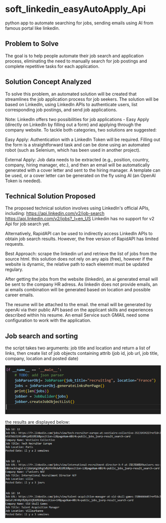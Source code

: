 # soft_linkedin_easyAutoApply_Api
python app to automate searching for jobs, sending emails using AI from famous portal like linkedin.

## Problem to Solve
The goal is to help people automate their job search and application process, eliminating the need to manually search for job postings and complete repetitive tasks for each application.

## Solution Concept Analyzed
To solve this problem, an automated solution will be created that streamlines the job application process for job seekers. The solution will be based on LinkedIn, using LinkedIn APIs to authenticate users, list corresponding job postings, and send job applications.

Note: LinkedIn offers two possibilities for job applications - Easy Apply (directly on LinkedIn by filling out a form) and applying through the company website. To tackle both categories, two solutions are suggested:

Easy Apply: Authentication with a LinkedIn Token will be required. Filling out the form is a straightforward task and can be done using an automated robot (such as Selenium, which has been used in another project).

External Apply: Job data needs to be extracted (e.g., position, country, company, hiring manager, etc.), and then an email will be automatically generated with a cover letter and sent to the hiring manager. A template can be used, or a cover letter can be generated on the fly using AI (an OpenAI Token is needed).

## Technical Solution Proposed
The proposed technical solution involves using LinkedIn's official APIs, including:
https://api.linkedin.com/v2/job-search
https://api.linkedin.com/v2/jobs?_l=en_US
Linkedin has no support for v2 Api for job search yet.

Alternatively, RapidAPI can be used to indirectly access LinkedIn APIs to obtain job search results. However, the free version of RapidAPI has limited requests.

Best Approach: scrape the linkedin url and retrieve the list of jobs from the source html. this solution does not rely on any apis (free), however if the website is dynamic, the relative path to each eleemnt must be updated regulary.

After getting the jobs from the website (linkedin), an ai generated email will be sent to the company HR adress. As linkedin does not provide emails, an ai emails combination will be generated based on location and possible career emails. 

The resume will be attached to the email. the email will be generated by openAi via their public API based on the applicant skills and experiences described within his resume. 
An email Service such GMAIL need some configuration to work with the application.

## Job search and sorting 
the script takes two arguments: job title and location and return a list of links, then create list of job objects containing attrib (job id, job url, job title, company, location and posted date)

![jobs searched on linkedin and sorted into job objects to use for next stage](data/scraper.PNG)

the results are displayed  below:
![jobs searched on linkedin and sorted into job objects to use for next stage](data/jobs.PNG)

## 